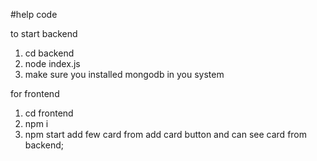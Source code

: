#help code


to start backend

1. cd backend
2. node index.js
3. make sure you installed mongodb in you system


for frontend

1. cd frontend
2. npm i
3. npm start
add few card from add card button and can see card from backend;
